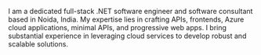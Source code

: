I am a dedicated full-stack .NET software engineer and software consultant based in Noida, India. My expertise lies in crafting APIs, frontends, Azure cloud applications, minimal APIs, and progressive web apps. I bring substantial experience in leveraging cloud services to develop robust and scalable solutions.
